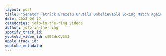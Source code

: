 ```yaml
---
layout: post
title: "Senator Patrick Brazeau Unveils Unbelievable Boxing Match Against Justin Trudeau"
date: 2023-06-19
categories: jofo-in-the-ring videos
author: jofo-in-the-ring
spotify_track_id: 
youtube_video_id: c8BEds9V8UI
apple_track_id: 
youtube_metadata: 
---
```


